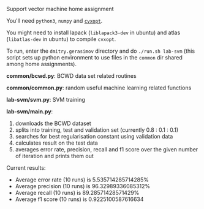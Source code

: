 Support vector machine home assignment

You'll need `python3`, `numpy` and [`cvxopt`](http://cvxopt.org/).

You might need to install lapack (`liblapack3-dev` in ubuntu) and atlas (`libatlas-dev` in ubuntu) to compile `cvxopt`.

To run, enter the `dmitry.gerasimov` directory and do `./run.sh lab-svm` (this script sets up python environment to use
files in the `common` dir shared among home assignments).

**common/bcwd.py**: BCWD data set related routines

**common/common.py**: random useful machine learning related functions

**lab-svm/svm.py**: SVM training

**lab-svm/main.py**:

1. downloads the BCWD dataset
2. splits into training, test and validation set (currently 0.8 : 0.1 : 0.1)
3. searches for best regularisation constant using validation data
4. calculates result on the test data
5. averages error rate, precision, recall and f1 score over the given number of iteration and prints them out


Current results:

* Average error rate (10 runs) is 5.535714285714285%
* Average precision (10 runs) is 96.32989336085312%
* Average recall (10 runs) is 89.28571428571429%
* Average f1 score (10 runs) is 0.9225100587616634
